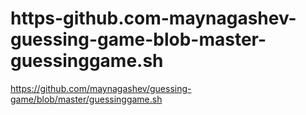 # https-github.com-maynagashev-guessing-game-blob-master-guessinggame.sh
https://github.com/maynagashev/guessing-game/blob/master/guessinggame.sh
